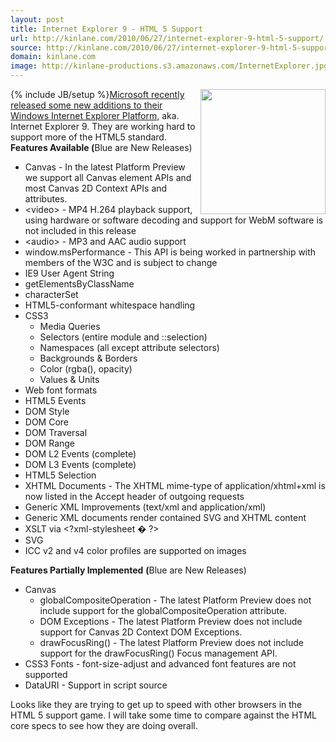 ```yaml
---
layout: post
title: Internet Explorer 9 - HTML 5 Support
url: http://kinlane.com/2010/06/27/internet-explorer-9-html-5-support/
source: http://kinlane.com/2010/06/27/internet-explorer-9-html-5-support/
domain: kinlane.com
image: http://kinlane-productions.s3.amazonaws.com/InternetExplorer.jpg
---
```

{% include JB/setup %}<img class="alignnone c1" title="Internet Explorer" src="http://kinlane-productions.s3.amazonaws.com/InternetExplorer.jpg" alt="" width="200" align="right" /><a href="http://ie.microsoft.com/testdrive/info/ReleaseNotes/Default.html" target="_blank">Microsoft recently released some new additions to their Windows Internet Explorer Platform</a>, aka. Internet Explorer 9. They are working hard to support more of the HTML5 standard. <strong>Features Available <span class="c2">(</span></strong><span class="c2">Blue are New Releases)</span>
<ul class="mainlist">
     <li>
          <span class="c2">Canvas - In the latest Platform Preview we support all Canvas element APIs and most Canvas 2D Context APIs and attributes.</span>
     </li>
     <li>
          <span class="c2">&lt;video&gt; - MP4 H.264 playback support, using hardware or software decoding and support for WebM software is not included in this release</span>
     </li>
     <li>
          <span class="c2">&lt;audio&gt; - MP3 and AAC audio support</span>
     </li>
     <li>
          <span class="c2">window.msPerformance - This API is being worked in partnership with members of the W3C and is subject to change</span>
     </li>
     <li>IE9 User Agent String
     </li>
     <li>getElementsByClassName
     </li>
     <li>characterSet
     </li>
     <li>
          <span class="c2">HTML5-conformant whitespace handling</span>
     </li>
     <li>CSS3
          <ul class="mainlist">
               <li>Media Queries
               </li>
               <li>Selectors (entire module and ::selection)
               </li>
               <li>Namespaces (all except attribute selectors)
               </li>
               <li>
                    <span class="c2">Backgrounds &amp; Borders</span>
               </li>
               <li>Color (rgba(), opacity)
               </li>
               <li>
                    <span class="c2">Values &amp; Units</span>
               </li>
          </ul>
     </li>
     <li>
          <span class="c2">Web font formats</span>
     </li>
     <li>HTML5 Events
     </li>
     <li>
          <span class="c2">DOM Style</span>
     </li>
     <li>
          <span class="c2">DOM Core</span>
     </li>
     <li>DOM Traversal
     </li>
     <li>DOM Range
     </li>
     <li>DOM L2 Events (complete)
     </li>
     <li>DOM L3 Events (complete)
     </li>
     <li>HTML5 Selection
     </li>
     <li>
          <span class="c2">XHTML Documents - The XHTML mime-type of application/xhtml+xml is now listed in the Accept header of outgoing requests</span>
     </li>
     <li>
          <span class="c2">Generic XML Improvements (text/xml and application/xml)</span>
     </li>
     <li>
          <span class="c2">Generic XML documents render contained SVG and XHTML content</span>
     </li>
     <li>
          <span class="c2">XSLT via &lt;?xml-stylesheet � ?&gt;</span>
     </li>
     <li>SVG
     </li>
     <li>ICC v2 and v4 color profiles are supported on images
     </li>
</ul><strong>Features Partially Implemented</strong> <span class="c2"><strong>(</strong>Blue are New Releases)</span>
<ul class="mainlist">
     <li>
          <span class="c2">Canvas</span>
          <ul class="mainlist">
               <li>
                    <span class="c2">globalCompositeOperation - The latest Platform Preview does not include support for the globalCompositeOperation attribute.</span>
               </li>
               <li>
                    <span class="c2">DOM Exceptions - The latest Platform Preview does not include support for Canvas 2D Context DOM Exceptions.</span>
               </li>
               <li>
                    <span class="c2">drawFocusRing() - The latest Platform Preview does not include support for the drawFocusRing() Focus management API.</span>
               </li>
          </ul>
     </li>
     <li>
          <span class="c2">CSS3 Fonts - font-size-adjust and advanced font features are not supported</span>
     </li>
     <li>DataURI - Support in script source
     </li>
</ul>Looks like they are trying to get up to speed with other browsers in the HTML 5 support game. I will take some time to compare against the HTML core specs to see how they are doing overall.